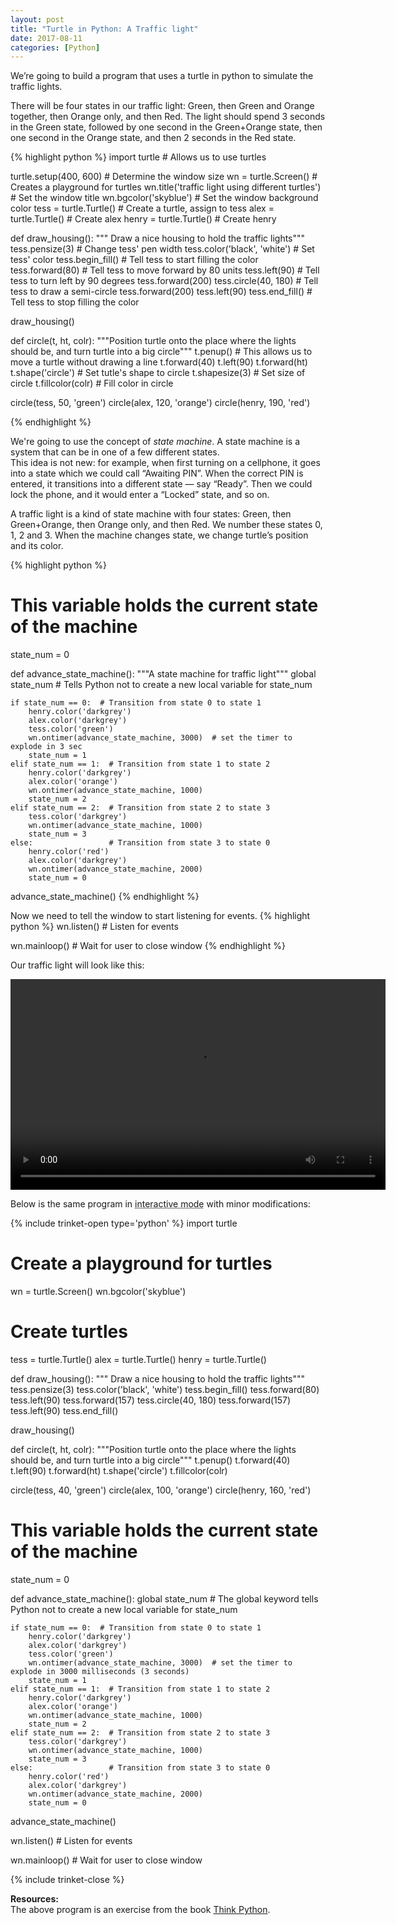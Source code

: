 ```yaml
---
layout: post
title: "Turtle in Python: A Traffic light"
date: 2017-08-11
categories: [Python]
---
```


We’re going to build a program that uses a turtle in python to simulate the traffic lights.

There will be four states in our traffic light: Green, then Green and Orange together, then Orange only, and then Red.
The light should spend 3 seconds in the Green state, followed by one second in the Green+Orange state, then one second in the Orange state, and then 2 seconds in the Red state.


{% highlight python %}
import turtle  # Allows us to use turtles

turtle.setup(400, 600)  # Determine the window size
wn = turtle.Screen()  # Creates a playground for turtles
wn.title('traffic light using different turtles')  # Set the window title
wn.bgcolor('skyblue')  # Set the window background color
tess = turtle.Turtle()  # Create a turtle, assign to tess
alex = turtle.Turtle()  # Create alex
henry = turtle.Turtle()  # Create henry


def draw_housing():
    """ Draw a nice housing to hold the traffic lights"""
    tess.pensize(3)  # Change tess' pen width
    tess.color('black', 'white')  # Set tess' color
    tess.begin_fill()  # Tell tess to start filling the color
    tess.forward(80)  # Tell tess to move forward by 80 units
    tess.left(90)  # Tell tess to turn left by 90 degrees
    tess.forward(200)
    tess.circle(40, 180)  # Tell tess to draw a semi-circle
    tess.forward(200)
    tess.left(90)
    tess.end_fill()  # Tell tess to stop filling the color


draw_housing()


def circle(t, ht, colr):
    """Position turtle onto the place where the lights should be, and
    turn turtle into a big circle"""
    t.penup()  # This allows us to move a turtle without drawing a line
    t.forward(40)
    t.left(90)
    t.forward(ht)
    t.shape('circle')  # Set tutle's shape to circle
    t.shapesize(3)  # Set size of circle
    t.fillcolor(colr)  # Fill color in circle


circle(tess, 50, 'green')
circle(alex, 120, 'orange')
circle(henry, 190, 'red')

{% endhighlight %}

We're going to use the concept of *state machine*.
A state machine is a system that can be in one of a few different states.  
This idea is not new: for example, when first turning on a cellphone, it goes into a state which we could call “Awaiting PIN”. When the correct PIN is entered, it transitions into a different state — say “Ready”. Then we could lock the phone, and it would enter a “Locked” state, and so on.  

A traffic light is a kind of state machine with four states: Green, then Green+Orange, then Orange only, and then Red.
We number these states 0, 1, 2 and 3. When the machine changes state, we change turtle’s position and its color.

{% highlight python %}
# This variable holds the current state of the machine
state_num = 0


def advance_state_machine():
    """A state machine for traffic light"""
    global state_num  # Tells Python not to create a new local variable for state_num

    if state_num == 0:  # Transition from state 0 to state 1
        henry.color('darkgrey')
        alex.color('darkgrey')
        tess.color('green')
        wn.ontimer(advance_state_machine, 3000)  # set the timer to explode in 3 sec
        state_num = 1
    elif state_num == 1:  # Transition from state 1 to state 2
        henry.color('darkgrey')
        alex.color('orange')
        wn.ontimer(advance_state_machine, 1000)
        state_num = 2
    elif state_num == 2:  # Transition from state 2 to state 3
        tess.color('darkgrey')
        wn.ontimer(advance_state_machine, 1000)
        state_num = 3
    else:                 # Transition from state 3 to state 0
        henry.color('red')
        alex.color('darkgrey')
        wn.ontimer(advance_state_machine, 2000)
        state_num = 0


advance_state_machine()
{% endhighlight %}

Now we need to tell the window to start listening for events.
{% highlight python %}
wn.listen()  # Listen for events

wn.mainloop()  # Wait for user to close window
{% endhighlight %}

Our traffic light will look like this:

<!-- <img source="" /> 
    Added for functionality of archive page first image retrieval -->

<div style="text-align: center">
<video controls width="600" height="337"><source src="/assets/traffic_light.webm" type="video/webm">Your browser doesn't support video tag or WebM!</video>
</div>

Below is the same program in <abbr title="Works best on desktop site">interactive mode</abbr> with minor modifications:

<div id="tk">
{% include trinket-open type='python' %}
import turtle

# Create a playground for turtles
wn = turtle.Screen()
wn.bgcolor('skyblue')

# Create turtles
tess = turtle.Turtle()
alex = turtle.Turtle()
henry = turtle.Turtle()


def draw_housing():
    """ Draw a nice housing to hold the traffic lights"""
    tess.pensize(3)
    tess.color('black', 'white')
    tess.begin_fill()
    tess.forward(80)
    tess.left(90)
    tess.forward(157)
    tess.circle(40, 180)
    tess.forward(157)
    tess.left(90)
    tess.end_fill()


draw_housing()


def circle(t, ht, colr):
    """Position turtle onto the place where the lights should be, and
    turn turtle into a big circle"""
    t.penup()
    t.forward(40)
    t.left(90)
    t.forward(ht)
    t.shape('circle')
    t.fillcolor(colr)


circle(tess, 40, 'green')
circle(alex, 100, 'orange')
circle(henry, 160, 'red')

# This variable holds the current state of the machine
state_num = 0


def advance_state_machine():
    global state_num  # The global keyword tells Python not to create a new local variable for state_num

    if state_num == 0:  # Transition from state 0 to state 1
        henry.color('darkgrey')
        alex.color('darkgrey')
        tess.color('green')
        wn.ontimer(advance_state_machine, 3000)  # set the timer to explode in 3000 milliseconds (3 seconds)
        state_num = 1
    elif state_num == 1:  # Transition from state 1 to state 2
        henry.color('darkgrey')
        alex.color('orange')
        wn.ontimer(advance_state_machine, 1000)
        state_num = 2
    elif state_num == 2:  # Transition from state 2 to state 3
        tess.color('darkgrey')
        wn.ontimer(advance_state_machine, 1000)
        state_num = 3
    else:                 # Transition from state 3 to state 0
        henry.color('red')
        alex.color('darkgrey')
        wn.ontimer(advance_state_machine, 2000)
        state_num = 0


advance_state_machine()

wn.listen()  # Listen for events

wn.mainloop()  # Wait for user to close window

{% include trinket-close %}
</div>

**Resources:**  
The above program is an exercise from the book [Think Python](http://www.greenteapress.com/thinkpython/html/index.html).
